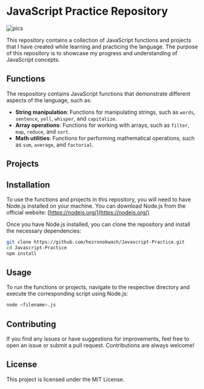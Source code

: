 # JavaScript Practice Repository
![pics](https://stackify.com/wp-content/uploads/2018/10/JavaScript-Tutorials-for-Beginners-881x441-1.jpg)

This repository contains a collection of JavaScript functions and projects that I have created while learning and practicing the language. The purpose of this repository is to showcase my progress and understanding of JavaScript concepts.

## Functions

The respository contains JavaScript functions that demonstrate different aspects of the language, such as:

- **String manipulation**: Functions for manipulating strings, such as `words`, `sentence`, `yell`, `whisper`, and `capitalize`.
- **Array operations**: Functions for working with arrays, such as `filter`, `map`, `reduce`, and `sort`.
- **Math utilities**: Functions for performing mathematical operations, such as `sum`, `average`, and `factorial`.


## Projects

## Installation

To use the functions and projects in this repository, you will need to have Node.js installed on your machine. You can download Node.js from the official website: [https://nodejs.org/](https://nodejs.org/)

Once you have Node.js installed, you can clone the repository and install the necessary dependencies:

```bash
git clone https://github.com/hezronokwach/Javascript-Practice.git
cd Javascript-Practice
npm install
```

## Usage
To run the functions or projects, navigate to the respective directory and execute the corresponding script using Node.js:
```bash
node <filename>.js
```

## Contributing
If you find any issues or have suggestions for improvements, feel free to open an issue or submit a pull request. Contributions are always welcome!

## License
This project is licensed under the MIT License.
